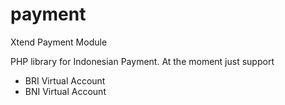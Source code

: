 # payment
Xtend Payment Module

PHP library for Indonesian Payment. At the moment just support
- BRI Virtual Account
- BNI Virtual Account
